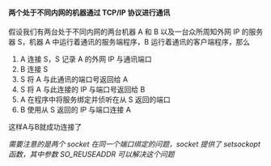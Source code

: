 #### 两个处于不同内网的机器通过 TCP/IP 协议进行通讯

假设我们有两台处于不同内网的两台机器 A 和 B 以及一台众所周知外网 IP 的服务器 S，机器 A 中运行着通讯的服务端程序，B 运行着通讯的客户端程序，那么

1. A 连接 S，S 记录 A 的外网 IP 与通讯端口
2. B 连接 S
3. S 将 A 与此通讯的端口号返回给 A
4. S 将 A 与此连接的 IP 与端口号返回给 B
5. A 在程序中将服务绑定并侦听在从 S 返回的端口
6. B 使用从 S 返回的 IP 与端口连接 A

这样A与B就成功连接了

*需要注意的是两个 socket 在同一个端口绑定的问题，socket 提供了 setsockopt 函数，其中参数 SO_REUSEADDR 可以解决这个问题*